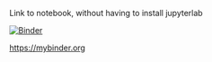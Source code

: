 Link to notebook, without having to install jupyterlab

[![Binder](https://mybinder.org/badge_logo.svg)](https://mybinder.org/v2/gh/eiselesr/MODiCuM/master?filepath=economics%2FND3.ipynb)

https://mybinder.org

